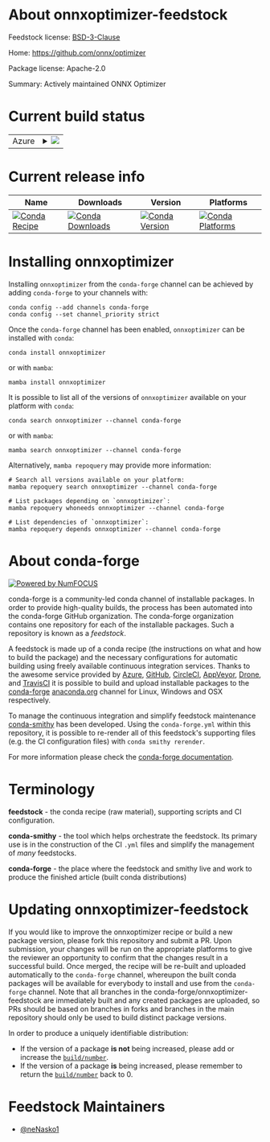 About onnxoptimizer-feedstock
=============================

Feedstock license: [BSD-3-Clause](https://github.com/conda-forge/onnxoptimizer-feedstock/blob/main/LICENSE.txt)

Home: https://github.com/onnx/optimizer

Package license: Apache-2.0

Summary: Actively maintained ONNX Optimizer

Current build status
====================


<table>
    
  <tr>
    <td>Azure</td>
    <td>
      <details>
        <summary>
          <a href="https://dev.azure.com/conda-forge/feedstock-builds/_build/latest?definitionId=21699&branchName=main">
            <img src="https://dev.azure.com/conda-forge/feedstock-builds/_apis/build/status/onnxoptimizer-feedstock?branchName=main">
          </a>
        </summary>
        <table>
          <thead><tr><th>Variant</th><th>Status</th></tr></thead>
          <tbody><tr>
              <td>linux_64_python3.10.____cpython</td>
              <td>
                <a href="https://dev.azure.com/conda-forge/feedstock-builds/_build/latest?definitionId=21699&branchName=main">
                  <img src="https://dev.azure.com/conda-forge/feedstock-builds/_apis/build/status/onnxoptimizer-feedstock?branchName=main&jobName=linux&configuration=linux%20linux_64_python3.10.____cpython" alt="variant">
                </a>
              </td>
            </tr><tr>
              <td>linux_64_python3.11.____cpython</td>
              <td>
                <a href="https://dev.azure.com/conda-forge/feedstock-builds/_build/latest?definitionId=21699&branchName=main">
                  <img src="https://dev.azure.com/conda-forge/feedstock-builds/_apis/build/status/onnxoptimizer-feedstock?branchName=main&jobName=linux&configuration=linux%20linux_64_python3.11.____cpython" alt="variant">
                </a>
              </td>
            </tr><tr>
              <td>linux_64_python3.8.____cpython</td>
              <td>
                <a href="https://dev.azure.com/conda-forge/feedstock-builds/_build/latest?definitionId=21699&branchName=main">
                  <img src="https://dev.azure.com/conda-forge/feedstock-builds/_apis/build/status/onnxoptimizer-feedstock?branchName=main&jobName=linux&configuration=linux%20linux_64_python3.8.____cpython" alt="variant">
                </a>
              </td>
            </tr><tr>
              <td>linux_64_python3.9.____73_pypy</td>
              <td>
                <a href="https://dev.azure.com/conda-forge/feedstock-builds/_build/latest?definitionId=21699&branchName=main">
                  <img src="https://dev.azure.com/conda-forge/feedstock-builds/_apis/build/status/onnxoptimizer-feedstock?branchName=main&jobName=linux&configuration=linux%20linux_64_python3.9.____73_pypy" alt="variant">
                </a>
              </td>
            </tr><tr>
              <td>linux_64_python3.9.____cpython</td>
              <td>
                <a href="https://dev.azure.com/conda-forge/feedstock-builds/_build/latest?definitionId=21699&branchName=main">
                  <img src="https://dev.azure.com/conda-forge/feedstock-builds/_apis/build/status/onnxoptimizer-feedstock?branchName=main&jobName=linux&configuration=linux%20linux_64_python3.9.____cpython" alt="variant">
                </a>
              </td>
            </tr><tr>
              <td>osx_64_python3.10.____cpython</td>
              <td>
                <a href="https://dev.azure.com/conda-forge/feedstock-builds/_build/latest?definitionId=21699&branchName=main">
                  <img src="https://dev.azure.com/conda-forge/feedstock-builds/_apis/build/status/onnxoptimizer-feedstock?branchName=main&jobName=osx&configuration=osx%20osx_64_python3.10.____cpython" alt="variant">
                </a>
              </td>
            </tr><tr>
              <td>osx_64_python3.11.____cpython</td>
              <td>
                <a href="https://dev.azure.com/conda-forge/feedstock-builds/_build/latest?definitionId=21699&branchName=main">
                  <img src="https://dev.azure.com/conda-forge/feedstock-builds/_apis/build/status/onnxoptimizer-feedstock?branchName=main&jobName=osx&configuration=osx%20osx_64_python3.11.____cpython" alt="variant">
                </a>
              </td>
            </tr><tr>
              <td>osx_64_python3.8.____cpython</td>
              <td>
                <a href="https://dev.azure.com/conda-forge/feedstock-builds/_build/latest?definitionId=21699&branchName=main">
                  <img src="https://dev.azure.com/conda-forge/feedstock-builds/_apis/build/status/onnxoptimizer-feedstock?branchName=main&jobName=osx&configuration=osx%20osx_64_python3.8.____cpython" alt="variant">
                </a>
              </td>
            </tr><tr>
              <td>osx_64_python3.9.____73_pypy</td>
              <td>
                <a href="https://dev.azure.com/conda-forge/feedstock-builds/_build/latest?definitionId=21699&branchName=main">
                  <img src="https://dev.azure.com/conda-forge/feedstock-builds/_apis/build/status/onnxoptimizer-feedstock?branchName=main&jobName=osx&configuration=osx%20osx_64_python3.9.____73_pypy" alt="variant">
                </a>
              </td>
            </tr><tr>
              <td>osx_64_python3.9.____cpython</td>
              <td>
                <a href="https://dev.azure.com/conda-forge/feedstock-builds/_build/latest?definitionId=21699&branchName=main">
                  <img src="https://dev.azure.com/conda-forge/feedstock-builds/_apis/build/status/onnxoptimizer-feedstock?branchName=main&jobName=osx&configuration=osx%20osx_64_python3.9.____cpython" alt="variant">
                </a>
              </td>
            </tr><tr>
              <td>win_64_python3.10.____cpython</td>
              <td>
                <a href="https://dev.azure.com/conda-forge/feedstock-builds/_build/latest?definitionId=21699&branchName=main">
                  <img src="https://dev.azure.com/conda-forge/feedstock-builds/_apis/build/status/onnxoptimizer-feedstock?branchName=main&jobName=win&configuration=win%20win_64_python3.10.____cpython" alt="variant">
                </a>
              </td>
            </tr><tr>
              <td>win_64_python3.11.____cpython</td>
              <td>
                <a href="https://dev.azure.com/conda-forge/feedstock-builds/_build/latest?definitionId=21699&branchName=main">
                  <img src="https://dev.azure.com/conda-forge/feedstock-builds/_apis/build/status/onnxoptimizer-feedstock?branchName=main&jobName=win&configuration=win%20win_64_python3.11.____cpython" alt="variant">
                </a>
              </td>
            </tr><tr>
              <td>win_64_python3.8.____cpython</td>
              <td>
                <a href="https://dev.azure.com/conda-forge/feedstock-builds/_build/latest?definitionId=21699&branchName=main">
                  <img src="https://dev.azure.com/conda-forge/feedstock-builds/_apis/build/status/onnxoptimizer-feedstock?branchName=main&jobName=win&configuration=win%20win_64_python3.8.____cpython" alt="variant">
                </a>
              </td>
            </tr><tr>
              <td>win_64_python3.9.____73_pypy</td>
              <td>
                <a href="https://dev.azure.com/conda-forge/feedstock-builds/_build/latest?definitionId=21699&branchName=main">
                  <img src="https://dev.azure.com/conda-forge/feedstock-builds/_apis/build/status/onnxoptimizer-feedstock?branchName=main&jobName=win&configuration=win%20win_64_python3.9.____73_pypy" alt="variant">
                </a>
              </td>
            </tr><tr>
              <td>win_64_python3.9.____cpython</td>
              <td>
                <a href="https://dev.azure.com/conda-forge/feedstock-builds/_build/latest?definitionId=21699&branchName=main">
                  <img src="https://dev.azure.com/conda-forge/feedstock-builds/_apis/build/status/onnxoptimizer-feedstock?branchName=main&jobName=win&configuration=win%20win_64_python3.9.____cpython" alt="variant">
                </a>
              </td>
            </tr>
          </tbody>
        </table>
      </details>
    </td>
  </tr>
</table>

Current release info
====================

| Name | Downloads | Version | Platforms |
| --- | --- | --- | --- |
| [![Conda Recipe](https://img.shields.io/badge/recipe-onnxoptimizer-green.svg)](https://anaconda.org/conda-forge/onnxoptimizer) | [![Conda Downloads](https://img.shields.io/conda/dn/conda-forge/onnxoptimizer.svg)](https://anaconda.org/conda-forge/onnxoptimizer) | [![Conda Version](https://img.shields.io/conda/vn/conda-forge/onnxoptimizer.svg)](https://anaconda.org/conda-forge/onnxoptimizer) | [![Conda Platforms](https://img.shields.io/conda/pn/conda-forge/onnxoptimizer.svg)](https://anaconda.org/conda-forge/onnxoptimizer) |

Installing onnxoptimizer
========================

Installing `onnxoptimizer` from the `conda-forge` channel can be achieved by adding `conda-forge` to your channels with:

```
conda config --add channels conda-forge
conda config --set channel_priority strict
```

Once the `conda-forge` channel has been enabled, `onnxoptimizer` can be installed with `conda`:

```
conda install onnxoptimizer
```

or with `mamba`:

```
mamba install onnxoptimizer
```

It is possible to list all of the versions of `onnxoptimizer` available on your platform with `conda`:

```
conda search onnxoptimizer --channel conda-forge
```

or with `mamba`:

```
mamba search onnxoptimizer --channel conda-forge
```

Alternatively, `mamba repoquery` may provide more information:

```
# Search all versions available on your platform:
mamba repoquery search onnxoptimizer --channel conda-forge

# List packages depending on `onnxoptimizer`:
mamba repoquery whoneeds onnxoptimizer --channel conda-forge

# List dependencies of `onnxoptimizer`:
mamba repoquery depends onnxoptimizer --channel conda-forge
```


About conda-forge
=================

[![Powered by
NumFOCUS](https://img.shields.io/badge/powered%20by-NumFOCUS-orange.svg?style=flat&colorA=E1523D&colorB=007D8A)](https://numfocus.org)

conda-forge is a community-led conda channel of installable packages.
In order to provide high-quality builds, the process has been automated into the
conda-forge GitHub organization. The conda-forge organization contains one repository
for each of the installable packages. Such a repository is known as a *feedstock*.

A feedstock is made up of a conda recipe (the instructions on what and how to build
the package) and the necessary configurations for automatic building using freely
available continuous integration services. Thanks to the awesome service provided by
[Azure](https://azure.microsoft.com/en-us/services/devops/), [GitHub](https://github.com/),
[CircleCI](https://circleci.com/), [AppVeyor](https://www.appveyor.com/),
[Drone](https://cloud.drone.io/welcome), and [TravisCI](https://travis-ci.com/)
it is possible to build and upload installable packages to the
[conda-forge](https://anaconda.org/conda-forge) [anaconda.org](https://anaconda.org/)
channel for Linux, Windows and OSX respectively.

To manage the continuous integration and simplify feedstock maintenance
[conda-smithy](https://github.com/conda-forge/conda-smithy) has been developed.
Using the ``conda-forge.yml`` within this repository, it is possible to re-render all of
this feedstock's supporting files (e.g. the CI configuration files) with ``conda smithy rerender``.

For more information please check the [conda-forge documentation](https://conda-forge.org/docs/).

Terminology
===========

**feedstock** - the conda recipe (raw material), supporting scripts and CI configuration.

**conda-smithy** - the tool which helps orchestrate the feedstock.
                   Its primary use is in the construction of the CI ``.yml`` files
                   and simplify the management of *many* feedstocks.

**conda-forge** - the place where the feedstock and smithy live and work to
                  produce the finished article (built conda distributions)


Updating onnxoptimizer-feedstock
================================

If you would like to improve the onnxoptimizer recipe or build a new
package version, please fork this repository and submit a PR. Upon submission,
your changes will be run on the appropriate platforms to give the reviewer an
opportunity to confirm that the changes result in a successful build. Once
merged, the recipe will be re-built and uploaded automatically to the
`conda-forge` channel, whereupon the built conda packages will be available for
everybody to install and use from the `conda-forge` channel.
Note that all branches in the conda-forge/onnxoptimizer-feedstock are
immediately built and any created packages are uploaded, so PRs should be based
on branches in forks and branches in the main repository should only be used to
build distinct package versions.

In order to produce a uniquely identifiable distribution:
 * If the version of a package **is not** being increased, please add or increase
   the [``build/number``](https://docs.conda.io/projects/conda-build/en/latest/resources/define-metadata.html#build-number-and-string).
 * If the version of a package **is** being increased, please remember to return
   the [``build/number``](https://docs.conda.io/projects/conda-build/en/latest/resources/define-metadata.html#build-number-and-string)
   back to 0.

Feedstock Maintainers
=====================

* [@neNasko1](https://github.com/neNasko1/)

